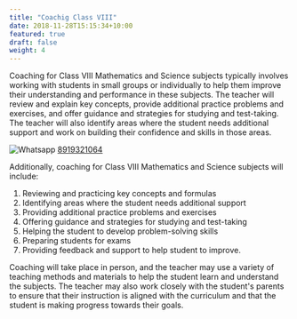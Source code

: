 ```yaml
---
title: "Coachig Class VIII"
date: 2018-11-28T15:15:34+10:00
featured: true
draft: false
weight: 4
---
```


Coaching for Class VIII Mathematics and Science subjects typically involves working with students in small groups or individually to help them improve their understanding and performance in these subjects. The teacher will review and explain key concepts, provide additional practice problems and exercises, and offer guidance and strategies for studying and test-taking. The teacher will also identify areas where the student needs additional support and work on building their confidence and skills in those areas.

![Whatsapp](../../images/social/whatsapp-small.svg) [8919321064](https://wa.me/918919321064?text=I%20am%20interested%20in%20Tickzo%20Education%20Center%20Hyderabad)


Additionally, coaching for Class VIII Mathematics and Science subjects will include:

1) Reviewing and practicing key concepts and formulas
2) Identifying areas where the student needs additional support
3) Providing additional practice problems and exercises
4) Offering guidance and strategies for studying and test-taking
5) Helping the student to develop problem-solving skills
6) Preparing students for exams
7) Providing feedback and support to help student to improve.

Coaching will take place in person, and the teacher may use a variety of teaching methods and materials to help the student learn and understand the subjects. The teacher may also work closely with the student's parents to ensure that their instruction is aligned with the curriculum and that the student is making progress towards their goals.


